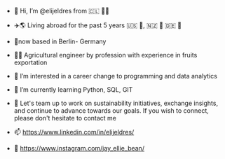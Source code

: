 - 👋 Hi, I’m @elijeldres from 🇨🇱 🗿🍷
- ✈️🌎  Living abroad for the past 5 years 🇺🇸 🤠, 🇳🇿 🥝 🇩🇪 🥨
- 📍now based in Berlin- Germany 
- 🍇🚢 Agricultural engineer by profession with experience in fruits exportation
- 👀 I’m interested in a career change to programming and data analytics 
- 🌱 I’m currently learning Python, SQL, GIT
- 💞️ Let's team up to work on sustainability initiatives, exchange insights, and continue to advance towards our goals. If you wish to connect, please don't hesitate to contact me

- 📫 https://www.linkedin.com/in/elijeldres/
 
- 📸 https://www.instagram.com/jay_ellie_bean/ 

<!---
elijeldres/elijeldres is a ✨ special ✨ repository because its `README.md` (this file) appears on your GitHub profile.
You can click the Preview link to take a look at your changes.
--->
